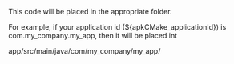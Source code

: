 This code will be placed in the appropriate folder.

For example, if your application id (${apkCMake_applicationId})
is com.my_company.my_app, then it will be placed int

app/src/main/java/com/my_company/my_app/

